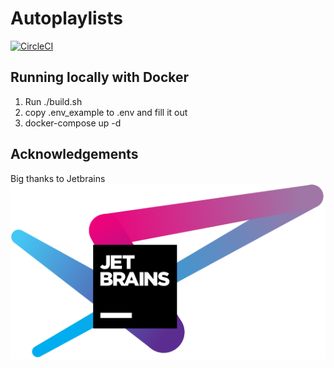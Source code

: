 # Autoplaylists
[![CircleCI](https://circleci.com/gh/RichoDemus/autoplaylist/tree/master.svg?style=svg)](https://circleci.com/gh/RichoDemus/autoplaylist/tree/master)

## Running locally with Docker
1. Run ./build.sh
2. copy .env_example to .env and fill it out
2. docker-compose up -d

## Acknowledgements
Big thanks to Jetbrains  
[![Alt text](./docs/jetbrains.svg)](https://www.jetbrains.com/?from=autoplaylist)
